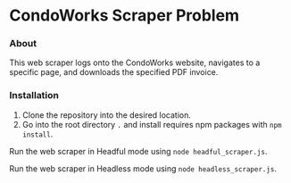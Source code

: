 # CondoWorks Scraper Problem

### About

This web scraper logs onto the CondoWorks website, navigates to a specific page, and downloads the specified PDF invoice.

### Installation

1. Clone the repository into the desired location.
2. Go into the root directory `.` and install requires npm packages with `npm install`.

Run the web scraper in Headful mode using `node headful_scraper.js`.

Run the web scraper in Headless mode using `node headless_scraper.js`.
